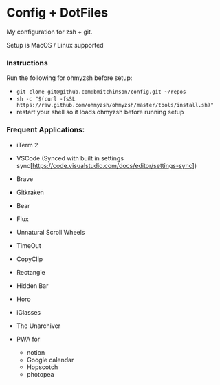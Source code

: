 # Config + DotFiles

My configuration for zsh + git.

Setup is MacOS / Linux supported

### Instructions

Run the following for ohmyzsh before setup:

- `git clone git@github.com:bmitchinson/config.git ~/repos`
- `sh -c "$(curl -fsSL https://raw.github.com/ohmyzsh/ohmyzsh/master/tools/install.sh)"`
- restart your shell so it loads ohmyzsh before running setup

### Frequent Applications:

- iTerm 2
- VSCode (Synced with built in settings sync[https://code.visualstudio.com/docs/editor/settings-sync])
- Brave
- Gitkraken
- Bear
- Flux
- Unnatural Scroll Wheels
- TimeOut
- CopyClip
- Rectangle
- Hidden Bar
- Horo
- iGlasses
- The Unarchiver

- PWA for
  - notion
  - Google calendar
  - Hopscotch
  - photopea

